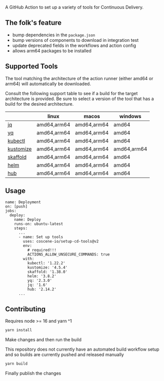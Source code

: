 A GitHub Action to set up a variety of tools for Continuous Delivery.

## The folk's feature

- bump dependencies in the `package.json`
- bump versions of components to download in integration test
- update deprecated fields in the workflows and action config
- allows arm64 packages to be installed

## Supported Tools

The tool matching the architecture of the action runner (either amd64 or arm64) will automatically be downloaded.

Consult the following support table to see if a build for the target architecture is provided. Be sure to select a version of the tool that has a build for the desired architecture. 

|  | linux | macos | windows |
|---|:---:|---|---|
| [jq](https://stedolan.github.io/jq/) | amd64,arm64 | amd64,arm64 | amd64 |
| [yq](https://github.com/mikefarah/yq) | amd64,arm64 | amd64,arm64 | amd64 |
| [kubectl](https://github.com/kubernetes/kubectl) | amd64,arm64 | amd64,arm64 | amd64 |
| [kustomize](https://github.com/kubernetes-sigs/kustomize) | amd64,arm64 | amd64,arm64 | amd64,arm64 |
| [skaffold](https://github.com/GoogleContainerTools/skaffold) | amd64,arm64 | amd64,arm64 | amd64 |
| [helm](https://github.com/helm/helm) | amd64,arm64 | amd64,arm64 | amd64 |
| [hub](https://github.com/github/hub) | amd64,arm64 | amd64,arm64 | amd64 |

## Usage

```
name: Deployment
on: [push]
jobs:
  deploy:
    name: Deploy
    runs-on: ubuntu-latest
    steps:
      ...
      - name: Set up tools
        uses: coscene-io/setup-cd-tools@v2
        env:
          # required!!!
          ACTIONS_ALLOW_UNSECURE_COMMANDS: true
        with:
          kubectl: '1.22.2'
          kustomize: '4.5.4'
          skaffold: '1.38.0'
          helm: '3.8.2'
          yq: '2.3.0'
          jq: '1.6'
          hub: '2.14.2'
      ...
```

## Contributing

Requires node >= 16 and yarn ^1 

```sh
yarn install
```

Make changes and then run the build

This repository does not currently have an automated build workflow setup and so builds are currently pushed and released manually

```sh
yarn build
```

Finally publish the changes
